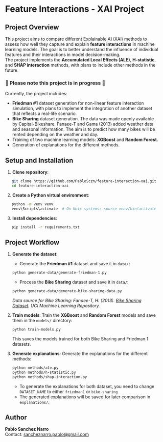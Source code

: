 # Feature Interactions - XAI Project

## Project Overview

This project aims to compare different Explainable AI (XAI) methods to assess how well they capture and explain **feature interactions** in machine learning models. The goal is to better understand the influence of individual features and their interactions in model decision-making.  
The project implements the **Accumulated Local Effects (ALE)**, **H-statistic**, and **SHAP interaction** methods, with plans to include other methods in the future.

### 🚧 Please note this project is in progress 🚧

Currently, the project includes:
- **Friedman #1** dataset generation for non-linear feature interaction simulation, with plans to implement the integration of another dataset that reflects a real-life scenario.
- **Bike Sharing** dataset generation. The data was made openly available by Capital-Bikeshare. Fanaee-T and Gama (2013) added weather data and seasonal information. The aim is to predict how many bikes will be rented depending on the weather and day.
- Training of two machine learning models: **XGBoost** and **Random Forest**.
- Generation of explanations for the different methods.

## Setup and Installation

1. **Clone repository**:
```bash
   git clone https://github.com/PabloSczn/feature-interaction-xai.git
   cd feature-interaction-xai
```

2. **Create a Python virtual environment**:
```bash
   python -m venv venv
   venv\Scripts\activate  # On Unix systems: source venv/bin/activate
```

3. **Install dependencies**:
```bash
   pip install -r requirements.txt
```

## Project Workflow

1. **Generate the dataset**:
   - Generate the **Friedman #1** dataset and save it in `data/`:
   ```bash
   python generate-data/generate-friedman-1.py
   ```

   - Process the **Bike Sharing** dataset and save it in `data/`:
   ```bash
   python generate-data/generate-bike-sharing-data.py
   ```
      *Data source for Bike Sharing: Fanaee-T, H. (2013). [Bike Sharing Dataset](https://doi.org/10.24432/C5W894). UCI Machine Learning Repository.*

2. **Train models**:
   Train the **XGBoost** and **Random Forest** models and save them in the `models/` directory:
   ```bash
   python train-models.py
   ```
   This saves the models trained for both Bike Sharing and Friedman 1 datasets.

3. **Generate explanations**:
   Generate the explanations for the different methods:
   ```bash
   python methods/ale.py
   python methods/h-statistic.py
   python methods/shap-interaction.py
   ```
   - To generate the explanations for both dataset, you need to change `DATASET_NAME` to either `friedman1` or `bike-sharing`
   - The generated explanations will be saved for later comparison in `explanations/`.

## Author
**Pablo Sanchez Narro**  
Contact: sancheznarro.pablo@gmail.com